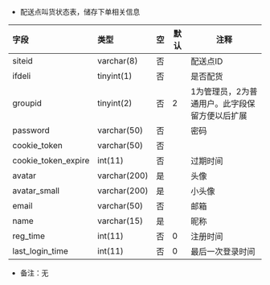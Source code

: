 -  配送点叫货状态表，储存下单相关信息

| 字段                | 类型         | 空   | 默认 | 注释                                           |
| :------------------ | :----------- | :--- | ---- | ---------------------------------------------- |
| siteid              | varchar(8)   | 否   |      | 配送点ID                                       |
| ifdeli              | tinyint(1)   | 否   |      | 是否配货                                       |
| groupid             | tinyint(2)   | 否   | 2    | 1为管理员，2为普通用户。此字段保留方便以后扩展 |
| password            | varchar(50)  | 否   |      | 密码                                           |
| cookie_token        | varchar(50)  | 否   |      |                                                |
| cookie_token_expire | int(11)      | 否   |      | 过期时间                                       |
| avatar              | varchar(200) | 是   |      | 头像                                           |
| avatar_small        | varchar(200) | 是   |      | 小头像                                         |
| email               | varchar(50)  | 否   |      | 邮箱                                           |
| name                | varchar(15)  | 是   |      | 昵称                                           |
| reg_time            | int(11)      | 否   | 0    | 注册时间                                       |
| last_login_time     | int(11)      | 否   | 0    | 最后一次登录时间                               |

- 备注：无